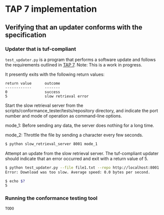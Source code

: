 # TAP 7 implementation

## Verifying that an updater conforms with the specification

### Updater that is tuf-compliant
`test_updater.py` is a program that performs a software update and follows the
requirements outlined in [TAP
7](https://github.com/theupdateframework/taps/blob/tap7/tap7.md).
Note: This is a work in progress.

It presently exits with the following return values:

```
return value      outcome
------------      -------
0                 success
5                 slow retrieval error
```

Start the slow retrieval server from the
scripts/conformance_tester/tests/repository directory, and indicate the port
number and mode of operation as command-line options.

mode_1: Before sending any data, the server does nothing for a long time.

mode_2: Throttle the file by sending a character every few seconds.

```Bash
$ python slow_retrieval_server 8001 mode_1
```

Attempt an update from the slow retrieval server.  The tuf-compliant updater
should indicate that an error occurred and exit with a return value of 5.

```Bash
$ python test_updater.py --file file1.txt --repo http://localhost:8001 --metadata /tmp/metadata --targets /tmp/targets
Error: Download was too slow. Average speed: 0.0 bytes per second.

$ echo $?
5
```




### Running the conformance testing tool

```Bash
TODO
```
